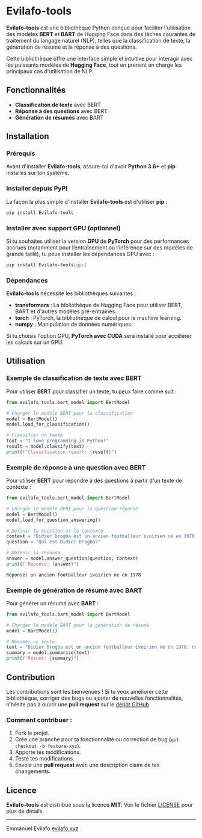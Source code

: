 # Evilafo-tools

**Evilafo-tools** est une bibliothèque Python conçue pour faciliter l'utilisation des modèles **BERT** et **BART** de Hugging Face dans des tâches courantes de traitement du langage naturel (NLP), telles que la classification de texte, la génération de résumé et la réponse à des questions.

Cette bibliothèque offre une interface simple et intuitive pour interagir avec les puissants modèles de **Hugging Face**, tout en prenant en charge les principaux cas d'utilisation de NLP.

## Fonctionnalités

* **Classification de texte** avec BERT
* **Réponse à des questions** avec BERT
* **Génération de résumés** avec BART

## Installation

### Prérequis

Avant d'installer **Evilafo-tools**, assure-toi d'avoir **Python 3.6+** et **pip** installés sur ton système.

### Installer depuis PyPI

La façon la plus simple d'installer **Evilafo-tools** est d'utiliser **pip** :

```bash
pip install Evilafo-tools
```


### Installer avec support GPU (optionnel)

Si tu souhaites utiliser la version **GPU** de **PyTorch** pour des performances accrues (notamment pour l’entraînement ou l’inférence sur des modèles de grande taille), tu peux installer les dépendances GPU avec :

```bash
pip install Evilafo-tools[gpu]
```

### Dépendances

**Evilafo-tools** nécessite les bibliothèques suivantes :

* **transformers** : La bibliothèque de Hugging Face pour utiliser BERT, BART et d'autres modèles pré-entrainés.
* **torch** : PyTorch, la bibliothèque de calcul pour le machine learning.
* **numpy** : Manipulation de données numériques.

Si tu choisis l'option GPU, **PyTorch avec CUDA** sera installé pour accélérer les calculs sur un GPU.

## Utilisation

### Exemple de classification de texte avec BERT

Pour utiliser **BERT** pour classifier un texte, tu peux faire comme suit :

```python
from evilafo_tools.bert_model import BertModel

# Charger le modèle BERT pour la classification
model = BertModel()
model.load_for_classification()

# Classifier un texte
text = "I love programming in Python!"
result = model.classify(text)
print(f"Classification result: {result}")
```

### Exemple de réponse à une question avec BERT

Pour utiliser **BERT** pour répondre à des questions à partir d'un texte de contexte :

```python
from evilafo_tools.bert_model import BertModel

# Charger le modèle BERT pour la question-réponse
model = BertModel()
model.load_for_question_answering()

# Définir la question et le contexte
context = "Didier Drogba est un ancien footballeur ivoirien né en 1978, considéré comme l’un des plus grands attaquants africains de l’histoire. Il s’est fait connaître en France avant de devenir une légende à Chelsea, où il a remporté notamment quatre titres de Premier League et la Ligue des Champions en 2012. Capitaine emblématique de la Côte d’Ivoire, il a marqué 65 buts en 105 sélections et a participé à trois Coupes du Monde. En dehors du terrain, il s’est illustré par son engagement humanitaire, notamment pour la paix en Côte d’Ivoire."
question = "Qui est Didier Drogba?"

# Obtenir la réponse
answer = model.answer_question(question, context)
print(f"Réponse: {answer}")
```
```bash
Réponse: un ancien footballeur ivoirien ne en 1978
```

### Exemple de génération de résumé avec BART

Pour générer un résumé avec **BART** :

```python
from evilafo_tools.bart_model import BartModel

# Charger le modèle BART pour la génération de résumé
model = BartModel()

# Résumer un texte
text = "Didier Drogba est un ancien footballeur ivoirien né en 1978, considéré comme l’un des plus grands attaquants africains de l’histoire. Il s’est fait connaître en France avant de devenir une légende à Chelsea, où il a remporté notamment quatre titres de Premier League et la Ligue des Champions en 2012. Capitaine emblématique de la Côte d’Ivoire, il a marqué 65 buts en 105 sélections et a participé à trois Coupes du Monde. En dehors du terrain, il s’est illustré par son engagement humanitaire, notamment pour la paix en Côte d’Ivoire."
summary = model.summarize(text)
print(f"Résumé: {summary}")
```

## Contribution

Les contributions sont les bienvenues ! Si tu veux améliorer cette bibliothèque, corriger des bugs ou ajouter de nouvelles fonctionnalités, n’hésite pas à ouvrir une **pull request** sur le [dépôt GitHub](https://github.com/Evilafo/Evilafo-tools).

### Comment contribuer :

1. Fork le projet.
2. Crée une branche pour ta fonctionnalité ou correction de bug (`git checkout -b feature-xyz`).
3. Apporte tes modifications.
4. Teste tes modifications.
5. Envoie une **pull request** avec une description claire de tes changements.

## Licence

**Evilafo-tools** est distribué sous la licence **MIT**. Voir le fichier [LICENSE](LICENSE) pour plus de détails.


---

Emmanuel Evilafo [evilafo.xyz](https://evilafo.xyz)
